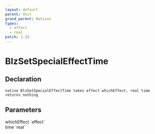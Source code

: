 ```yaml
---
layout: default
parent: Unit
grand_parent: Natives
types:
  - effect
  - real
patch: 1.29
---
```


# BlzSetSpecialEffectTime

## Declaration

```
native BlzSetSpecialEffectTime takes effect whichEffect, real time returns nothing
```

## Parameters
<dl>
  <dt>whichEffect `effect`</dt>
  <dd></dd>

  <dt>time `real`</dt>
  <dd></dd>
</dl>